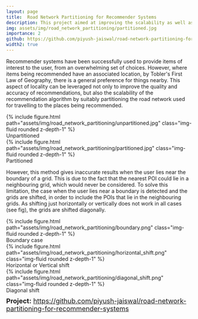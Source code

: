 ```yaml
---
layout: page
title:  Road Network Partitioning for Recommender Systems
description: This project aimed at improving the scalability as well as the accuracy of the recommender systems using the aspect of locality of the user in Location Based Services - by dividing the road network into smaller partitions and processing relevant partitions for a given point of interest.
img: assets/img/road_network_partitioning/partitioned.jpg
importance: 2
github: https://github.com/piyush-jaiswal/road-network-partitioning-for-recommender-systems
width2: true
---
```


Recommender systems have been successfully used to provide items of interest to the user, from an overwhelming set of choices. However, where items being recommended have an associated location, by Tobler's First Law of Geography, there is a general preference for things nearby. This aspect of locality can be leveraged not only to improve the quality and accuracy of recommendations, but also the scalability of the recommendation algorithm by suitably partitioning the road network used for travelling to the places being recommended.

<div class="row">
    <div class="col-sm mt-3 mt-md-0">
        {% include figure.html path="assets/img/road_network_partitioning/unpartitioned.jpg" class="img-fluid rounded z-depth-1" %}
    </div>
</div>
<div class="caption">
    Unpartitioned
</div>

<div class="row">
    <div class="col-sm mt-3 mt-md-0">
        {% include figure.html path="assets/img/road_network_partitioning/partitioned.jpg" class="img-fluid rounded z-depth-1" %}
    </div>
</div>
<div class="caption">
    Partitioned
</div>


However, this method gives inaccurate results when the user lies near the boundary of a grid. This is due to the fact that the nearest POI could lie in a neighbouring grid, which would never be considered.
To solve this limitation, the case when the user lies near a boundary is detected and the grids are shifted, in order to include the POIs that lie in the neighbouring grids. As shifting just horizontally or vertically does not work in all cases (see fig), the grids are shifted diagonally.


<div class="row">
    <div class="col-sm mt-3 mt-md-0">
        {% include figure.html path="assets/img/road_network_partitioning/boundary.png" class="img-fluid rounded z-depth-1" %}
    </div>
</div>
<div class="caption">
    Boundary case
</div>

<div class="row">
    <div class="col-sm mt-3 mt-md-0">
        {% include figure.html path="assets/img/road_network_partitioning/horizontal_shift.png" class="img-fluid rounded z-depth-1" %}
    </div>
</div>
<div class="caption">
    Horizontal or Vertical shift
</div>

<div class="row">
    <div class="col-sm mt-3 mt-md-0">
        {% include figure.html path="assets/img/road_network_partitioning/diagonal_shift.png" class="img-fluid rounded z-depth-1" %}
    </div>
</div>
<div class="caption">
    Diagonal shift
</div>


<div style="margin-top: 2%; font-size: large;">
    <b>Project:</b> <a target="_blank" href="https://github.com/piyush-jaiswal/road-network-partitioning-for-recommender-systems">https://github.com/piyush-jaiswal/road-network-partitioning-for-recommender-systems</a>
</div>
